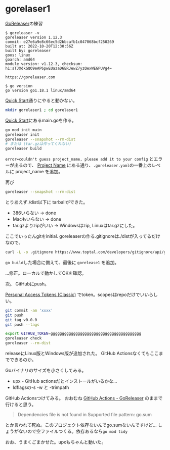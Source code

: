 # gorelaser1

[GoReleaser](https://goreleaser.com/)の練習

```
$ goreleaser -v
goreleaser version 1.12.3
commit: e27e6a9e8c66ec5d2bbcafb1c047068bcf250269
built at: 2022-10-20T12:30:56Z
built by: goreleaser
goos: linux
goarch: amd64
module version: v1.12.3, checksum: h1:sTJXdkGQO9eAP6pwEUazaD6ERJewZ7yzQexWEGPUVg4=

https://goreleaser.com

$ go version
go version go1.18.1 linux/amd64
```

[Quick Start](https://goreleaser.com/quick-start/)通りにやると動かない。


```bash
mkdir gorelaser1 ; cd gorelaser1
```

[Quick Start](https://goreleaser.com/quick-start/)にあるmain.goを作る。

```bash
go mod init main
goreleaser init
goreleaser --snapshot --rm-dist
# または (tar.gzは作ってくれない)
goreleaser build
```

`error=couldn't guess project_name, please add it to your config` とエラーが出るので、
[Project Name](https://goreleaser.com/customization/project/)
にある通り、`.goreleaser.yaml`の一番上のレベルに project_name を追加。

再び
```bash
goreleaser --snapshot --rm-dist
```

とりあえず./dist以下に tarballができた。

- 386いらない -> done
- Macもいらない -> done
- tar.gzよりzipがいい -> Windowsはzip, Linuxはtar.gzにした。

ここでいったんgitをinitial. goreleaserの作る.gitignoreは./distが入ってるだけなので、

```bash
curl -L -o .gitignore https://www.toptal.com/developers/gitignore/api/go,visualstudiocode,emacs
```

`go build`した場合に備えて、最後に `gorelease1` を追加。

...修正。ローカルで動かしてOKを確認。

次。
GitHubにpush。

[Personal Access Tokens (Classic)](https://github.com/settings/tokens)
でtoken。scopesはrepoだけでいいらしい。

```bash
git commit -am 'xxxx'
git push
git tag v0.0.0
git push --tags

export GITHUB_TOKEN=gggggggggggggggggggggggggggggggggggggggg
goreleaser check
goreleaser --rm-dist
```

releaseにLinux版とWindows版が追加された。
GitHub Actionsなくてもここまでできるのか。

Goバイナリのサイズを小さくしてみる。

- upx - GitHub actionsだとインストールがいるかな...
- ldflagsの-s -w と -trimpath


GitHub Actionsつけてみる。
おおむね
[GitHub Actions - GoReleaser](https://goreleaser.com/ci/actions/?h=github+ac)
のままで行けると思う。

> Dependencies file is not found in  Supported file pattern: go.sum

とか言われて死ぬ。このプロジェクト依存ないんでgo.sumないんですけど...
しょうがないので空ファイルつくる。依存あるなら`go mod tidy`


おお、うまくごまかせた。upxもちゃんと動いた。
